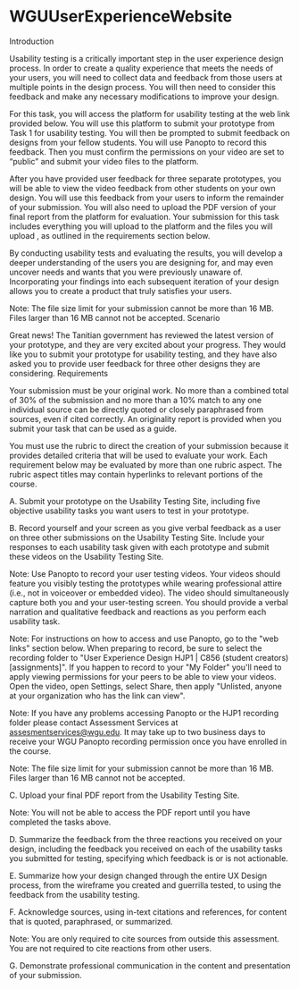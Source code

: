 # WGUUserExperienceWebsite
Introduction

Usability testing is a critically important step in the user experience design process. In order to create a quality experience that meets the needs of your users, you will need to collect data and feedback from those users at multiple points in the design process. You will then need to consider this feedback and make any necessary modifications to improve your design.


For this task, you will access the platform for usability testing at the web link provided below. You will use this platform to submit your prototype from Task 1 for usability testing. You will then be prompted to submit feedback on designs from your fellow students. You will use Panopto to record this feedback. Then you must confirm the permissions on your video are set to “public” and submit your video files to the platform.


After you have provided user feedback for three separate prototypes, you will be able to view the video feedback from other students on your own design. You will use this feedback from your users to inform the remainder of your submission. You will also need to upload the PDF version of your final report from the platform for evaluation. Your submission for this task includes everything you will upload to the platform and the files you will upload , as outlined in the requirements section below.


By conducting usability tests and evaluating the results, you will develop a deeper understanding of the users you are designing for, and may even uncover needs and wants that you were previously unaware of. Incorporating your findings into each subsequent iteration of your design allows you to create a product that truly satisfies your users.


Note:  The file size limit for your submission cannot be more than 16 MB.  Files larger than 16 MB cannot not be accepted.
Scenario

Great news! The Tanitian government has reviewed the latest version of your prototype, and they are very excited about your progress. They would like you to submit your prototype for usability testing, and they have also asked you to provide user feedback for three other designs they are considering.
Requirements

Your submission must be your original work. No more than a combined total of 30% of the submission and no more than a 10% match to any one individual source can be directly quoted or closely paraphrased from sources, even if cited correctly. An originality report is provided when you submit your task that can be used as a guide.


You must use the rubric to direct the creation of your submission because it provides detailed criteria that will be used to evaluate your work. Each requirement below may be evaluated by more than one rubric aspect. The rubric aspect titles may contain hyperlinks to relevant portions of the course.

A.  Submit your prototype on the Usability Testing Site, including five objective usability tasks you want users to test in your prototype. 


B.  Record yourself and your screen as you give verbal feedback as a user on three other submissions on the Usability Testing Site. Include your responses to each usability task given with each prototype and submit these videos on the Usability Testing Site. 


Note: Use Panopto to record your user testing videos. Your videos should feature you visibly testing the prototypes while wearing professional attire (i.e., not in voiceover or embedded video). The video should simultaneously capture both you and your user-testing screen. You should provide a verbal narration and qualitative feedback and reactions as you perform each usability task.


Note: For instructions on how to access and use Panopto, go to the "web links" section below. When preparing to record, be sure to select the recording folder to "User Experience Design HJP1 | C856 (student creators) [assignments]". If you happen to record to your "My Folder" you'll need to apply viewing permissions for your peers to be able to view your videos. Open the video, open Settings, select Share, then apply "Unlisted, anyone at your organization who has the link can view".

 

Note: If you have any problems accessing Panopto or the HJP1 recording folder please contact Assessment Services at assesmentservices@wgu.edu. It may take up to two business days to receive your WGU Panopto recording permission once you have enrolled in the course.

Note:  The file size limit for your submission cannot be more than 16 MB.  Files larger than 16 MB cannot not be accepted.


C.  Upload your final PDF report from the Usability Testing Site. 


Note: You will not be able to access the PDF report until you have completed the tasks above.


D.  Summarize the feedback from the three reactions you received on your design, including the feedback you received on each of the usability tasks you submitted for testing, specifying which feedback is or is not actionable. 


E.  Summarize how your design changed through the entire UX Design process, from the wireframe you created and guerrilla tested, to using the feedback from the usability testing. 


F.  Acknowledge sources, using in-text citations and references, for content that is quoted, paraphrased, or summarized. 


Note: You are only required to cite sources from outside this assessment. You are not required to cite reactions from other users. 


G.  Demonstrate professional communication in the content and presentation of your submission.
